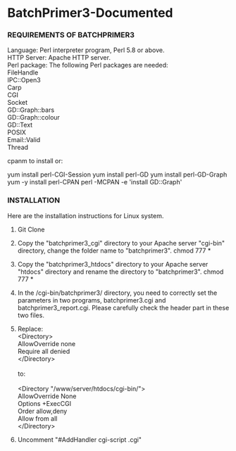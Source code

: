 # BatchPrimer3-Documented

### REQUIREMENTS OF BATCHPRIMER3
Language: Perl interpreter program, Perl 5.8 or above.<br>
HTTP Server: Apache HTTP server.<br>
Perl package: The following Perl packages are needed:<br>
FileHandle<br>
IPC::Open3<br>
Carp<br>
CGI<br>
Socket<br>
GD::Graph::bars<br>
GD::Graph::colour<br>
GD::Text<br>
POSIX <br>
Email::Valid<br>
Thread<br>

cpanm to install or:

yum install perl-CGI-Session
yum install perl-GD
yum install perl-GD-Graph
yum -y install perl-CPAN
perl -MCPAN -e 'install GD::Graph'

### INSTALLATION

Here are the installation instructions for Linux system.

1. Git Clone

2. Copy the "batchprimer3_cgi" directory to your Apache server "cgi-bin" directory, change the folder name to "batchprimer3".
chmod 777 *

3. Copy the "batchprimer3_htdocs" directory to your Apache server "htdocs" directory and 
rename the directory to "batchprimer3".
chmod 777 *

4. In the /cgi-bin/batchprimer3/ directory, you need to correctly set the parameters in two 
programs, batchprimer3.cgi and batchprimer3_report.cgi. Please carefully check the 
header part in these two files.

5. Replace:<br>
&#60;Directory&#62;<br>
  AllowOverride none<br>
  Require all denied<br>
&#60;/Directory&#62;<br>
<br>to:<br><br>&#60;Directory "/www/server/htdocs/cgi-bin/"&#62;<br>
  AllowOverride None<br>
  Options +ExecCGI<br>
  Order allow,deny<br>
  Allow from all<br>
&#60;/Directory&#62;<br>

6. Uncomment "#AddHandler cgi-script .cgi"
